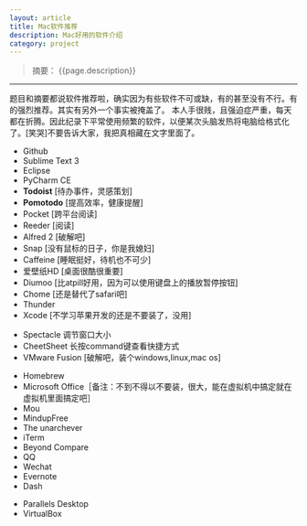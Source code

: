 ```yaml
---
layout: article
title: Mac软件推荐
description: Mac好用的软件介绍
category: project
---
```


>  摘要： {{page.description}}

---

题目和摘要都说软件推荐啦，确实因为有些软件不可或缺，有的甚至没有不行。有的强烈推荐。其实有另外一个事实被掩盖了。
本人手很贱，且强迫症严重，每天都在折腾。因此纪录下平常使用频繁的软件，以便某次头脑发热将电脑给格式化了。[笑哭]不要告诉大家，我把真相藏在文字里面了。



- Github
- Sublime Text 3
- Eclipse
- PyCharm CE
- **Todoist** [待办事件，灵感策划]
- **Pomotodo** [提高效率，健康提醒]
- Pocket [跨平台阅读]
- Reeder [阅读]
- Alfred 2 [破解吧]
- Snap [没有鼠标的日子，你是我媳妇]
- Caffeine [睡眠挺好，待机也不可少]
- 爱壁纸HD [桌面很酷很重要]
- Diumoo [比atpill好用，因为可以使用键盘上的播放暂停按钮]
- Chome [还是替代了safari吧]
- Thunder
- Xcode [不学习苹果开发的还是不要装了，没用]
* Spectacle 调节窗口大小
* CheetSheet 长按command键查看快捷方式
* VMware Fusion [破解吧，装个windows,linux,mac os]


- Homebrew
- Microsoft Office［备注：不到不得以不要装，很大，能在虚拟机中搞定就在虚拟机里面搞定吧］
- Mou
- MindupFree
- The unarchever
- iTerm
- Beyond Compare
- QQ
- Wechat
- Evernote
- Dash
* Parallels Desktop
* VirtualBox





